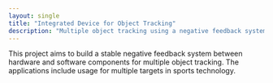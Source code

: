 ```yaml
---
layout: single
title: "Integrated Device for Object Tracking"
description: "Multiple object tracking using a negative feedback system"
---
```

This project aims to build a stable negative feedback system between hardware and software components for multiple object tracking. The applications include usage for multiple targets in sports technology.
